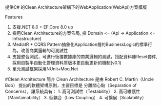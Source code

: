 提供C# 的Clean Architecture架構下的WebApplication(WebApi)方案模版

Features
1. 支援.NET 8.0 + EF.Core 8.0 up  
3. 採用Clean Architecture的方案佈局, 採 Domain <= (Api => Application <= Infrastructure)
4. MediatR + CQRS Pattern抽象化Application層的BusinessLogic的標準行為，改善商業邏輯的可測試性
5. 支援整合測試，可進行銜接數據庫的商業邏輯的測試，搭配資料庫Reset套件, 採用自製半自動化管理資料庫版本更自動更新的機制(v0.1)
6. 單元測試框架採用NUnit+Moq.Net


#Clean Architecture 簡介
Clean Architecture 是由 Robert C. Martin（Uncle Bob） 提出的軟體架構原則，主要目標是 分離關心點（Separation of Concerns），讓系統具有：
	1.	高可測試性（Testability）
	2.	高可維護性（Maintainability）
	3.	低耦合（Low Coupling）
	4.	可擴展（Scalability）
